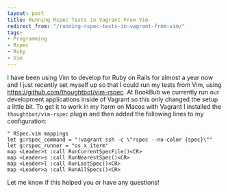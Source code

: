 ```yaml
---
layout: post
title: Running Rspec Tests in Vagrant From Vim
redirect_from: "/running-rspec-tests-in-vagrant-from-vim/"
tags:
- Programming
- Rspec
- Ruby
- Vim
---
```


I have been using Vim to develop for Ruby on Rails for almost a year now and I just recently set myself up so that I could run my tests from Vim, using https://github.com/thoughtbot/vim-rspec. At BookBub we currently run our development applications inside of Vagrant so this only changed the setup a little bit. To get it to work in my Iterm on Macos with Vagrant I installed the `thoughtbot/vim-rspec` plugin and then added the following lines to my configuration: 

```
" RSpec.vim mappings
let g:rspec_command = "!vagrant ssh -c \"rspec --no-color {spec}\""
let g:rspec_runner = "os_x_iterm"
map <Leader>t :call RunCurrentSpecFile()<CR>
map <Leader>s :call RunNearestSpec()<CR>
map <Leader>l :call RunLastSpec()<CR>
map <Leader>a :call RunAllSpecs()<CR>
```

Let me know if this helped you or have any questions!
